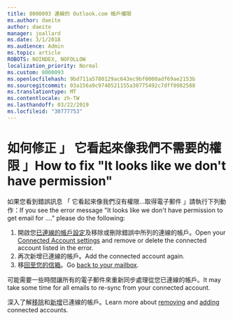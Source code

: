 ```yaml
---
title: 8000093 連線的 Outlook.com 帳戶權限
ms.author: daeite
author: daeite
manager: joallard
ms.date: 3/1/2018
ms.audience: Admin
ms.topic: article
ROBOTS: NOINDEX, NOFOLLOW
localization_priority: Normal
ms.custom: 8000093
ms.openlocfilehash: 9bd711a5780129ac643ec9bf0000adf69ae2153b
ms.sourcegitcommit: 03a156a9c9740521155a30775492c7dff0982588
ms.translationtype: MT
ms.contentlocale: zh-TW
ms.lasthandoff: 03/22/2019
ms.locfileid: "30777753"
---
```

# <a name="how-to-fix-it-looks-like-we-dont-have-permission"></a><span data-ttu-id="f03c5-102">如何修正 」 它看起來像我們不需要的權限 」</span><span class="sxs-lookup"><span data-stu-id="f03c5-102">How to fix "It looks like we don't have permission"</span></span>

<span data-ttu-id="f03c5-103">如果您看到錯誤訊息 「 它看起來像我們沒有權限...取得電子郵件 」請執行下列動作：</span><span class="sxs-lookup"><span data-stu-id="f03c5-103">If you see the error message "It looks like we don't have permission to get email for ...." please do the following:</span></span>

1. <span data-ttu-id="f03c5-104">開啟您[已連線的帳戶設定](https://outlook.live.com/mail/options/mail/accounts)及移除或刪除錯誤中所列的連線的帳戶。</span><span class="sxs-lookup"><span data-stu-id="f03c5-104">Open your [Connected Account settings](https://outlook.live.com/mail/options/mail/accounts) and remove or delete the connected account listed in the error.</span></span> 
2. <span data-ttu-id="f03c5-105">再次新增已連線的帳戶。</span><span class="sxs-lookup"><span data-stu-id="f03c5-105">Add the connected account again.</span></span>
3. <span data-ttu-id="f03c5-106">移[回至您的信箱](https://outlook.live.com/mail/inbox)。</span><span class="sxs-lookup"><span data-stu-id="f03c5-106">Go [back to your mailbox](https://outlook.live.com/mail/inbox).</span></span>

<span data-ttu-id="f03c5-107">可能需要一些時間讓所有的電子郵件來重新同步處理從您已連線的帳戶。</span><span class="sxs-lookup"><span data-stu-id="f03c5-107">It may take some time for all emails to re-sync from your connected account.</span></span>

<span data-ttu-id="f03c5-108">深入了解[移除](https://support.office.com/article/0b9a6b95-ff1b-46c1-bf60-d6b3b82c5ac8)和[新增](https://support.office.com/article/c5224df4-5885-4e79-91ba-523aa743f0ba)已連線的帳戶。</span><span class="sxs-lookup"><span data-stu-id="f03c5-108">Learn more about [removing](https://support.office.com/article/0b9a6b95-ff1b-46c1-bf60-d6b3b82c5ac8) and [adding](https://support.office.com/article/c5224df4-5885-4e79-91ba-523aa743f0ba) connected accounts.</span></span>